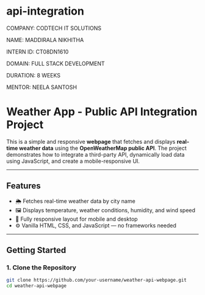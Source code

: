 # api-integration
COMPANY: CODTECH IT SOLUTIONS

NAME: MADDIRALA NIKHITHA

INTERN ID: CT08DN1610

DOMAIN: FULL STACK DEVELOPMENT

DURATION: 8 WEEKS

MENTOR: NEELA SANTOSH
# Weather App - Public API Integration Project

This is a simple and responsive **webpage** that fetches and displays **real-time weather data** using the **OpenWeatherMap public API**. The project demonstrates how to integrate a third-party API, dynamically load data using JavaScript, and create a mobile-responsive UI.

---

## Features

- 🌦 Fetches real-time weather data by city name
- 🖼 Displays temperature, weather conditions, humidity, and wind speed
- 📱 Fully responsive layout for mobile and desktop
- ⚙️ Vanilla HTML, CSS, and JavaScript — no frameworks needed

---

## Getting Started

### 1. Clone the Repository

```bash
git clone https://github.com/your-username/weather-api-webpage.git
cd weather-api-webpage
